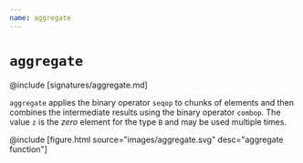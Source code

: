 ```yaml
---
name: aggregate
---
```


# `aggregate`

@include [signatures/aggregate.md]

`aggregate` applies the binary operator `seqop` to chunks of elements and then combines the intermediate results using the binary operator `combop`. The value `z` is the _zero_ element for the type `B` and may be used multiple times.

@include [figure.html source="images/aggregate.svg" desc="aggregate function"]

